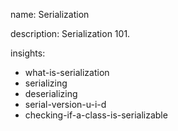 name: Serialization

description: Serialization 101.

insights:

- what-is-serialization
- serializing
- deserializing
- serial-version-u-i-d
- checking-if-a-class-is-serializable
